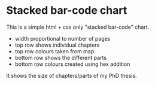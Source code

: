 # Stacked bar-code chart

This is a simple html + css only "stacked bar-code" chart.

- width proportional to number of pages
- top row shows individual chapters
- top row colours taken from map
- bottom row shows the different parts
- bottom row colours created using hex addition

It shows the size of chapters/parts of my PhD thesis.